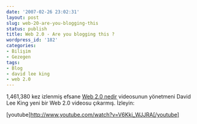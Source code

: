 ```yaml
---
date: '2007-02-26 23:02:31'
layout: post
slug: web-20-are-you-blogging-this
status: publish
title: Web 2.0 - Are you blogging this ?
wordpress_id: '182'
categories:
- Bilişim
- Gezegen
tags:
- Blog
- david lee king
- web 2.0
---
```


1,461,380 kez izlenmiş efsane [Web 2.0 nedir](http://www.murekkep.org/web-20-nedir) videosunun yönetmeni David Lee King yeni bir Web 2.0 videosu çıkarmış. İzleyin:

[youtube]http://www.youtube.com/watch?v=V6Kki_WJJRA[/youtube]


